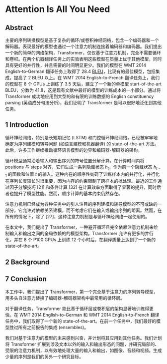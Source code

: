 # Attention Is All You Need

## Abstract

主要的序列转换模型是基于复杂的循环/或卷积神经网络，包含一个编码器和一个解码器。表现最好的模型也通过一个注意力机制连接着编码器和编码器。我们提出一个新的简单的网络架构，Transformer，仅仅基于注意力机制，完全不需要循环和卷积。在两个机器翻译任务上的实验表明这些模型在质量上优于其他模型，同时具有更好的并行性，并且需要的时间明显更少。我们的模型在 WMT 2014 English-to-German 翻译任务上取得了 28.4 [BLEU]()，比现有的最佳模型，包括集成，提高了 2 BLEU 以上。在 WMT 2014 English-to-French 翻译任务上，我们的模型在 8 个 GPUs 上训练了 3.5 天后，建立了一个新的单模型 start-of-the-art BLEU，分数为 41.8，这是现有文献中最好的模型的训练成本的一小部分。通过将 Transformer 成功地应用到大型的和有限的训练数据的 English constituency parsing (英语成分句法分析)，我们证明了 Transformer 是可以很好地泛化到其他任务。

## 1 Introduction

循环神经网络，特别是长短期记忆 (LSTM) 和门控循环神经网络，已经被牢牢地确定为序列建模和转导问题 (如语言建模和机器翻译) 的 state-of-the-art 方法。此后，许多工作继续推动循环语言模型的边界和编码器-解码器的架构。

循环模型通常沿着输入和输出序列的符号位置分解计算。在计算时间内将 positions 与 steps 对齐，它们生成一系列隐藏状态 $h_t$，作为前一个隐藏状态 $h_{t-1}$ 的函数和位置 $t$ 的输入。这种内在的顺序性妨碍了训练样本内的并行化，并行化在序列长度较长时很重要，因为内存的约束限制了跨样本的批处理。最近的工作通过因子分解技巧 [21] 和条件计算 [32] 在计算效率方面取得了显著的提升，同时后者也提升了模型性能。然而，顺序计算的基本约束仍然存在。

注意力机制已经成为各种任务中的引人注目的序列建模和转导模型的不可或缺的一部分，它允许对依赖关系建模，而不考虑它们在输入或输出序列的距离。然而，在所有的情况下，除了 [27]，这种注意力机制是与循环神经网络一起使用的。

在本文中，我们提出了 Transformer，一种避开循环且完全依赖注意力机制来绘制输入和输出之间的全局依赖的的模型架构。Transformer 允许有更多的并行化，并在 8 个 P100 GPUs 上训练 12 个小时后，在翻译质量上达到了一个新的 state-of-the-art。

## 2 Background









## 7 Conclusion

本工作中，我们提出了 Transformer，第一个完全基于注意力的序列转导模型，用多头自注意力替换了编码器-解码器架构中最常用的循环层。

对于翻译任务，Transformer 能比基于循环层或卷积层的架构显著地训练得更快。在 WMT 2014 English-to-German 和 WMT 2014 English-to-French 翻译任务中，我们取得了一个新的 state-of-the-art。在前一个任务中，我们最好的模型胜过所有之前报告的集成 (ensembles)。

我们对基于注意力的模型的未来感到兴奋，并计划将其应用到其他任务。我们计划将 Transformer 扩展到涉及文本以外的输入和输出形态的问题，并研究局部的、受限的注意力机制，以有效地处理大量的输入和输出，如图像、音频和视频。生成少量的序列是我们的另外一个研究目标。
